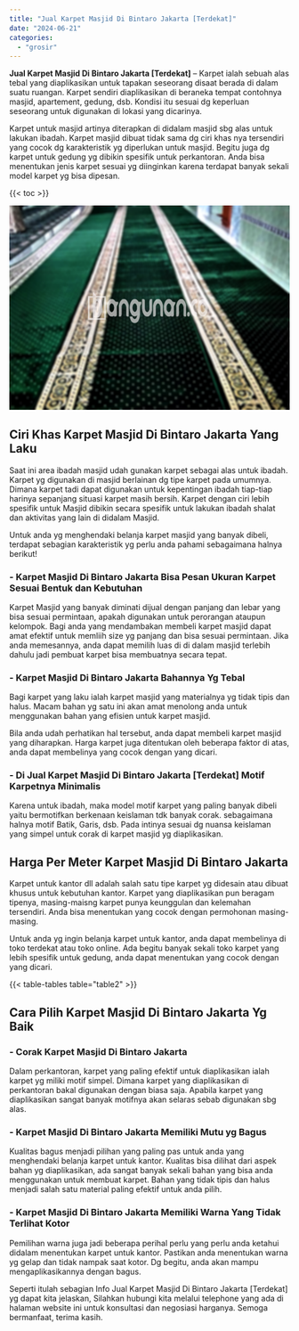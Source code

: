 ```yaml
---
title: "Jual Karpet Masjid Di Bintaro Jakarta [Terdekat]"
date: "2024-06-21"
categories: 
  - "grosir"
---
```


**Jual Karpet Masjid Di Bintaro Jakarta \[Terdekat\]** – Karpet ialah sebuah alas tebal yang diaplikasikan untuk tapakan seseorang disaat berada di dalam suatu ruangan. Karpet sendiri diaplikasikan di beraneka tempat contohnya masjid, apartement, gedung, dsb. Kondisi itu sesuai dg keperluan seseorang untuk digunakan di lokasi yang dicarinya.

Karpet untuk masjid artinya diterapkan di didalam masjid sbg alas untuk lakukan ibadah. Karpet masjid dibuat tidak sama dg ciri khas nya tersendiri yang cocok dg karakteristik yg diperlukan untuk masjid. Begitu juga dg karpet untuk gedung yg dibikin spesifik untuk perkantoran. Anda bisa menentukan jenis karpet sesuai yg diinginkan karena terdapat banyak sekali model karpet yg bisa dipesan.

{{< toc >}}

![Jual Karpet Masjid Di Bintaro Jakarta [Terdekat]](/images/grosir-karpet-murah-54.png)

## Ciri Khas Karpet Masjid Di Bintaro Jakarta Yang Laku

Saat ini area ibadah masjid udah gunakan karpet sebagai alas untuk ibadah. Karpet yg digunakan di masjid berlainan dg tipe karpet pada umumnya. Dimana karpet tadi dapat digunakan untuk kepentingan ibadah tiap-tiap harinya sepanjang situasi karpet masih bersih. Karpet dengan ciri lebih spesifik untuk Masjid dibikin secara spesifik untuk lakukan ibadah shalat dan aktivitas yang lain di didalam Masjid.

Untuk anda yg menghendaki belanja karpet masjid yang banyak dibeli, terdapat sebagian karakteristik yg perlu anda pahami sebagaimana halnya berikut!

### \- Karpet Masjid Di Bintaro Jakarta Bisa Pesan Ukuran Karpet Sesuai Bentuk dan Kebutuhan

Karpet Masjid yang banyak diminati dijual dengan panjang dan lebar yang bisa sesuai permintaan, apakah digunakan untuk perorangan ataupun kelompok. Bagi anda yang mendambakan membeli karpet masjid dapat amat efektif untuk memliih size yg panjang dan bisa sesuai permintaan. Jika anda memesannya, anda dapat memilih luas di di dalam masjid terlebih dahulu jadi pembuat karpet bisa membuatnya secara tepat.

### \- Karpet Masjid Di Bintaro Jakarta Bahannya Yg Tebal

Bagi karpet yang laku ialah karpet masjid yang materialnya yg tidak tipis dan halus. Macam bahan yg satu ini akan amat menolong anda untuk menggunakan bahan yang efisien untuk karpet masjid.

Bila anda udah perhatikan hal tersebut, anda dapat membeli karpet masjid yang diharapkan. Harga karpet juga ditentukan oleh beberapa faktor di atas, anda dapat membelinya yang cocok dengan yang dicari.

### \- Di Jual Karpet Masjid Di Bintaro Jakarta \[Terdekat\] Motif Karpetnya Minimalis

Karena untuk ibadah, maka model motif karpet yang paling banyak dibeli yaitu bermotifkan berkenaan keislaman tdk banyak corak. sebagaimana halnya motif Batik, Garis, dsb. Pada intinya sesuai dg nuansa keislaman yang simpel untuk corak di karpet masjid yg diaplikasikan.

## Harga Per Meter Karpet Masjid Di Bintaro Jakarta

Karpet untuk kantor dll adalah salah satu tipe karpet yg didesain atau dibuat khusus untuk kebutuhan kantor. Karpet yang diaplikasikan pun beragam tipenya, masing-maisng karpet punya keunggulan dan kelemahan tersendiri. Anda bisa menentukan yang cocok dengan permohonan masing-masing.

Untuk anda yg ingin belanja karpet untuk kantor, anda dapat membelinya di toko terdekat atau toko online. Ada begitu banyak sekali toko karpet yang lebih spesifik untuk gedung, anda dapat menentukan yang cocok dengan yang dicari.

{{< table-tables table="table2" >}}

## Cara Pilih Karpet Masjid Di Bintaro Jakarta Yg Baik

### \- Corak Karpet Masjid Di Bintaro Jakarta

Dalam perkantoran, karpet yang paling efektif untuk diaplikasikan ialah karpet yg miliki motif simpel. Dimana karpet yang diaplikasikan di perkantoran bakal digunakan dengan biasa saja. Apabila karpet yang diaplikasikan sangat banyak motifnya akan selaras sebab digunakan sbg alas.

### \- Karpet Masjid Di Bintaro Jakarta Memiliki Mutu yg Bagus

Kualitas bagus menjadi pilihan yang paling pas untuk anda yang menghendaki belanja karpet untuk kantor. Kualitas bisa dilihat dari aspek bahan yg diaplikasikan, ada sangat banyak sekali bahan yang bisa anda menggunakan untuk membuat karpet. Bahan yang tidak tipis dan halus menjadi salah satu material paling efektif untuk anda pilih.

### \- Karpet Masjid Di Bintaro Jakarta Memiliki Warna Yang Tidak Terlihat Kotor

Pemilihan warna juga jadi beberapa perihal perlu yang perlu anda ketahui didalam menentukan karpet untuk kantor. Pastikan anda menentukan warna yg gelap dan tidak nampak saat kotor. Dg begitu, anda akan mampu mengaplikasikannya dengan bagus.

Seperti itulah sebagian Info Jual Karpet Masjid Di Bintaro Jakarta \[Terdekat\] yg dapat kita jelaskan, Silahkan hubungi kita melalui telephone yang ada di halaman website ini untuk konsultasi dan negosiasi harganya. Semoga bermanfaat, terima kasih.
